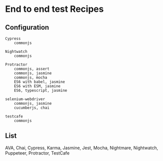 # End to end test Recipes

## Configuration

    Cypress
        commonjs
   
    Nightwatch
        commonjs
    
    Protractor
        commonjs, assert
        commonjs, jasmine
        commonjs, mocha
        ES6 with babel, jasmine
        ES6 with ESM, jasmine
        ES6, typescript, jasmine
        
    selenium-webdriver
        commonjs, jasmine
        cucumberjs, chai
        
    testcafe
        commonjs
        
## List
AVA, Chai, Cypress, Karma, Jasmine, Jest, Mocha, Nightmare, Nightwatch, Puppeteer, Protractor, TestCafe 
